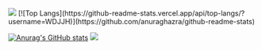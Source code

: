 <img src="https://capsule-render.vercel.app/api?type=waving&color=BDBDC8&height=150&section=header" />
[![Top Langs](https://github-readme-stats.vercel.app/api/top-langs/?username=WDJJH)](https://github.com/anuraghazra/github-readme-stats)

[![Anurag's GitHub stats](https://github-readme-stats.vercel.app/api?username=WDJJH)](https://github.com/anuraghazra/github-readme-stats)
<img src="https://capsule-render.vercel.app/api?type=waving&color=BDBDC8&height=150&section=footer" />
